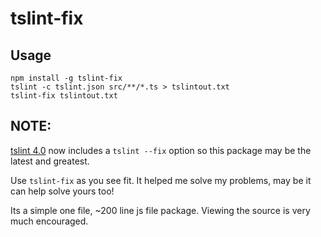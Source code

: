 # tslint-fix

## Usage
```
npm install -g tslint-fix
tslint -c tslint.json src/**/*.ts > tslintout.txt
tslint-fix tslintout.txt
```

## NOTE:
[tslint 4.0](https://palantir.github.io/tslint/2016/11/17/new-for-4.0.html) now includes a `tslint --fix` option so this package may be the latest and greatest.

Use `tslint-fix` as you see fit. It helped me solve my problems, may be it can help solve yours too!

Its a simple one file, ~200 line js file package. Viewing the source is very much encouraged.



